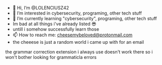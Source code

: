 - 👋 Hi, I’m @LOLENCIUSZ42
- 👀 I’m interested in cybersecurity, programing, other tech stuff
- 🌱 I’m currently learning "cybersecurity", programing, other tech stuff
- Im bad at all things i've already listed 😎
- untill i somehow successfully learn those
- 📫 How to reach me: cheesemybeloved@protonmail.com
- the cheeese is just a random world i came up with for an email

the grammar correction extension i always use doesn't work there so i won't bother looking for grammaticla errors
